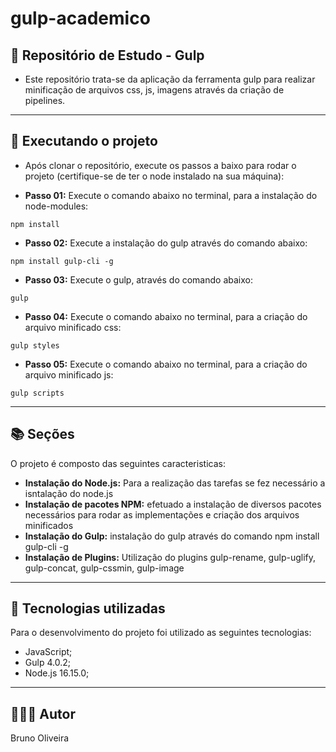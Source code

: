 # gulp-academico

## 📝 Repositório de Estudo - Gulp

- Este repositório trata-se da aplicação da ferramenta gulp para realizar minificação de arquivos css, js, imagens através da criação de pipelines.

---
## 📝 Executando o projeto

- Após clonar o repositório, execute os passos a baixo para rodar o projeto (certifique-se de ter o node instalado na sua máquina):

- **Passo 01:** Execute o comando abaixo no terminal, para a instalação do node-modules:
```
npm install
```
- **Passo 02:** Execute a instalação do gulp através do comando abaixo:
```
npm install gulp-cli -g
```
- **Passo 03:** Execute o gulp, através do comando abaixo:
```
gulp
```
- **Passo 04:** Execute o comando abaixo no terminal, para a criação do arquivo minificado css:
```
gulp styles
```
- **Passo 05:** Execute o comando abaixo no terminal, para a criação do arquivo minificado js:
```
gulp scripts
```

---
## 📚 Seções

O projeto é composto das seguintes caracteristicas:

- **Instalação do Node.js:** Para a realização das tarefas se fez necessário a isntalação do node.js
- **Instalação de pacotes NPM:** efetuado a instalação de diversos pacotes necessários para rodar as implementações e criação dos arquivos minificados
- **Instalação do Gulp:** instalação do gulp através do comando npm install gulp-cli -g
- **Instalação de Plugins:** Utilização do plugins gulp-rename, gulp-uglify, gulp-concat, gulp-cssmin, gulp-image

---

## 💼 Tecnologias utilizadas

Para o desenvolvimento do projeto foi utilizado as seguintes tecnologias:

- JavaScript;
- Gulp 4.0.2;
- Node.js 16.15.0;

---

## 🙋🏻‍♂️ Autor

Bruno Oliveira


